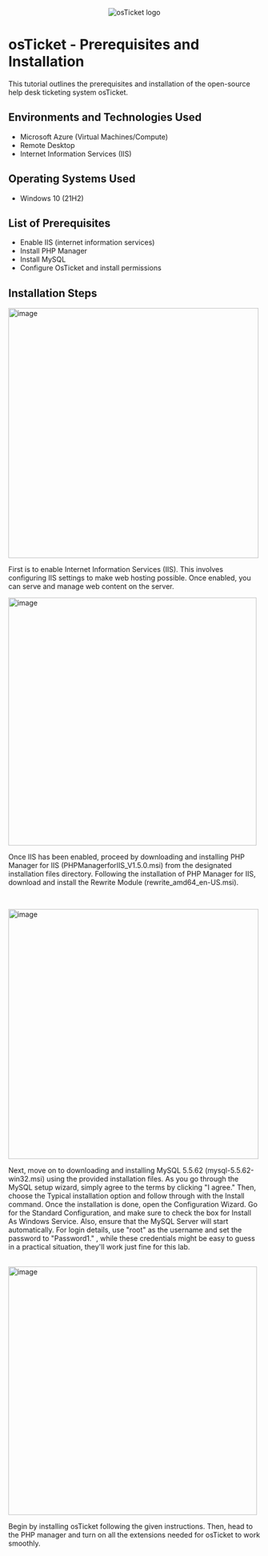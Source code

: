 <p align="center">
<img src="https://i.imgur.com/Clzj7Xs.png" alt="osTicket logo"/>
</p>

<h1>osTicket - Prerequisites and Installation</h1>
This tutorial outlines the prerequisites and installation of the open-source help desk ticketing system osTicket.<br />






<h2>Environments and Technologies Used</h2>

- Microsoft Azure (Virtual Machines/Compute)
- Remote Desktop
- Internet Information Services (IIS)

<h2>Operating Systems Used </h2>

- Windows 10</b> (21H2)

<h2>List of Prerequisites</h2>

 
- Enable IIS (internet information services)
- Install PHP Manager
- Install MySQL
- Configure OsTicket and install permissions

<h2>Installation Steps</h2>



<p>
<img width="500" alt="image" src="https://github.com/HumbertoP1323/osticket-prereqs/assets/140670261/99e9096e-74b9-497d-82b5-70eb8c0915c1">

</p>
<p>
First is to enable Internet Information Services (IIS). This involves configuring IIS settings to make web hosting possible. Once enabled, you can serve and manage web content on the server.
<br />

<p>
<img width="496" alt="image" src="https://github.com/HumbertoP1323/osticket-prereqs/assets/140670261/a151e291-c008-4621-aa04-18a44bde37af">

</p>
<p>
Once IIS has been enabled, proceed by downloading and installing PHP Manager for IIS (PHPManagerforIIS_V1.5.0.msi) from the designated installation files directory. Following the installation of PHP Manager for IIS, download and install the Rewrite Module (rewrite_amd64_en-US.msi).
</p>
<br />

<p>
<img width="500" alt="image" src="https://github.com/HumbertoP1323/osticket-prereqs/assets/140670261/927c7ef5-1fa5-4fe9-bf24-ce452877fda6">


</p>
<p>
Next, move on to downloading and installing MySQL 5.5.62 (mysql-5.5.62-win32.msi) using the provided installation files. As you go through the MySQL setup wizard, simply agree to the terms by clicking "I agree." Then, choose the Typical installation option and follow through with the Install command. Once the installation is done, open the Configuration Wizard. Go for the Standard Configuration, and make sure to check the box for Install As Windows Service. Also, ensure that the MySQL Server will start automatically. For login details, use "root" as the username and set the password to "Password1." , while these credentials might be easy to guess in a practical situation, they'll work just fine for this lab.
</p>
<br />
<img width="497" alt="image" src="https://github.com/HumbertoP1323/osticket-prereqs/assets/140670261/b4628ac1-3689-4db8-89fb-0cf41789d5c1">

Begin by installing osTicket following the given instructions. Then, head to the PHP manager and turn on all the extensions needed for osTicket to work smoothly.
